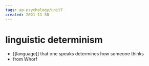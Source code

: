 ```yaml
---
tags: ap-psychology/unit7 
created: 2021-11-30
---
```


# linguistic determinism

- [[language]] that one speaks determines how someone thinks
- from Whorf 
